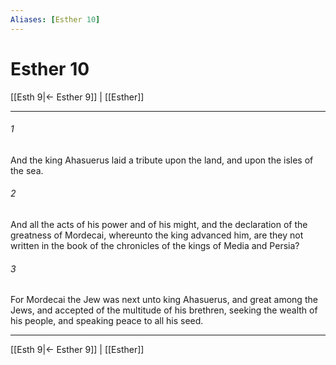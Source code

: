 ```yaml
---
Aliases: [Esther 10]
---
```

# Esther 10

[[Esth 9|← Esther 9]] | [[Esther]]
***



###### 1 
And the king Ahasuerus laid a tribute upon the land, and upon the isles of the sea. 

###### 2 
And all the acts of his power and of his might, and the declaration of the greatness of Mordecai, whereunto the king advanced him, are they not written in the book of the chronicles of the kings of Media and Persia? 

###### 3 
For Mordecai the Jew was next unto king Ahasuerus, and great among the Jews, and accepted of the multitude of his brethren, seeking the wealth of his people, and speaking peace to all his seed.

***
[[Esth 9|← Esther 9]] | [[Esther]]

